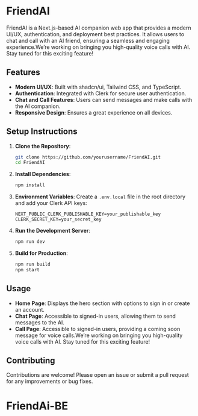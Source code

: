 # FriendAI

FriendAI is a Next.js-based AI companion web app that provides a modern UI/UX, authentication, and deployment best practices. It allows users to chat and call with an AI friend, ensuring a seamless and engaging experience.We’re working on bringing you high-quality voice calls with AI. Stay tuned for this exciting feature!

## Features

- **Modern UI/UX**: Built with shadcn/ui, Tailwind CSS, and TypeScript.
- **Authentication**: Integrated with Clerk for secure user authentication.
- **Chat and Call Features**: Users can send messages and make calls with the AI companion.
- **Responsive Design**: Ensures a great experience on all devices.

## Setup Instructions

1. **Clone the Repository**:
   ```bash
   git clone https://github.com/yourusername/FriendAI.git
   cd FriendAI
   ```

2. **Install Dependencies**:
   ```bash
   npm install
   ```

3. **Environment Variables**:
   Create a `.env.local` file in the root directory and add your Clerk API keys:
   ```
   NEXT_PUBLIC_CLERK_PUBLISHABLE_KEY=your_publishable_key
   CLERK_SECRET_KEY=your_secret_key
   ```

4. **Run the Development Server**:
   ```bash
   npm run dev
   ```

5. **Build for Production**:
   ```bash
   npm run build
   npm start
   ```

## Usage

- **Home Page**: Displays the hero section with options to sign in or create an account.
- **Chat Page**: Accessible to signed-in users, allowing them to send messages to the AI.
- **Call Page**: Accessible to signed-in users, providing a coming soon message for voice calls.We’re working on bringing you high-quality voice calls with AI. Stay tuned for this exciting feature!

## Contributing

Contributions are welcome! Please open an issue or submit a pull request for any improvements or bug fixes.

# FriendAi-BE
